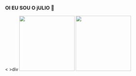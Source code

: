 ### OI EU SOU O jULIO 👋

< >div
  <img height="180em" src="https://github-readme-stats.vercel.app/api?username=Juliodevs&show_icons=true&theme=great-gatsby&include_all_commits=true&count_private=true"/>
  <img height="180em" src="https://github-readme-stats.vercel.app/api/top-langs/?username=LuigiGF&layout=compact&langs_count=16&theme=great-gatsby"/>
</div>
